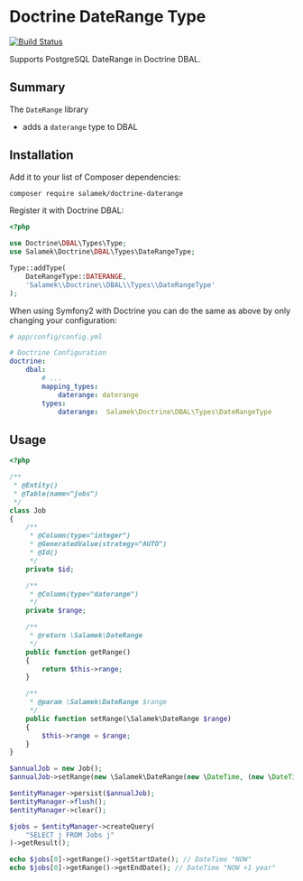 Doctrine DateRange Type
==========================

[![Build Status](https://travis-ci.org/salamek/doctrine-daterange.png?branch=master)](https://travis-ci.org/salamek/doctrine-daterange)

Supports PostgreSQL DateRange in Doctrine DBAL.

Summary
-------

The `DateRange` library

- adds a `daterange` type to DBAL

Installation
------------

Add it to your list of Composer dependencies:

```sh
composer require salamek/doctrine-daterange
```

Register it with Doctrine DBAL:

```php
<?php

use Doctrine\DBAL\Types\Type;
use Salamek\Doctrine\DBAL\Types\DateRangeType;

Type::addType(
    DateRangeType::DATERANGE,
    'Salamek\\Doctrine\\DBAL\\Types\\DateRangeType'
);
```

When using Symfony2 with Doctrine you can do the same as above by only changing your configuration:

```yaml
# app/config/config.yml

# Doctrine Configuration
doctrine:
    dbal:
        # ...
        mapping_types:
            daterange: daterange
        types:
            daterange:  Salamek\Doctrine\DBAL\Types\DateRangeType
```

Usage
-----

```php
<?php

/**
 * @Entity()
 * @Table(name="jobs")
 */
class Job
{
    /**
     * @Column(type="integer")
     * @GeneratedValue(strategy="AUTO")
     * @Id()
     */
    private $id;

    /**
     * @Column(type="daterange")
     */
    private $range;

    /**
     * @return \Salamek\DateRange
     */
    public function getRange()
    {
        return $this->range;
    }

    /**
     * @param \Salamek\DateRange $range
     */
    public function setRange(\Salamek\DateRange $range)
    {
        $this->range = $range;
    }
}

$annualJob = new Job();
$annualJob->setRange(new \Salamek\DateRange(new \DateTime, (new \DateTime)->modify('+1 year')));

$entityManager->persist($annualJob);
$entityManager->flush();
$entityManager->clear();

$jobs = $entityManager->createQuery(
    "SELECT j FROM Jobs j"
)->getResult();

echo $jobs[0]->getRange()->getStartDate(); // DateTime "NOW"
echo $jobs[0]->getRange()->getEndDate(); // DateTime "NOW +1 year"
```